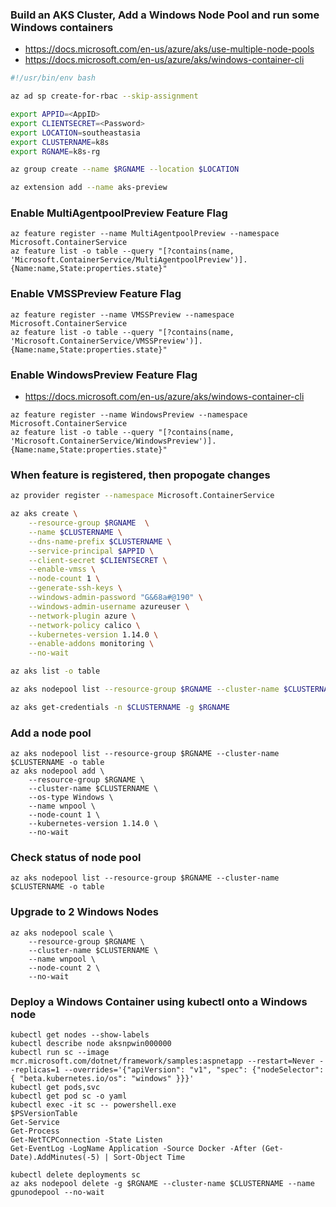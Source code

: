 ### Build an AKS Cluster, Add a Windows Node Pool and run some Windows containers

* https://docs.microsoft.com/en-us/azure/aks/use-multiple-node-pools
* https://docs.microsoft.com/en-us/azure/aks/windows-container-cli


```bash
#!/usr/bin/env bash

az ad sp create-for-rbac --skip-assignment

export APPID=<AppID>
export CLIENTSECRET=<Password>
export LOCATION=southeastasia
export CLUSTERNAME=k8s
export RGNAME=k8s-rg

az group create --name $RGNAME --location $LOCATION

az extension add --name aks-preview
```

### Enable MultiAgentpoolPreview Feature Flag
```
az feature register --name MultiAgentpoolPreview --namespace Microsoft.ContainerService
az feature list -o table --query "[?contains(name, 'Microsoft.ContainerService/MultiAgentpoolPreview')].{Name:name,State:properties.state}"
```

### Enable VMSSPreview Feature Flag
```
az feature register --name VMSSPreview --namespace Microsoft.ContainerService
az feature list -o table --query "[?contains(name, 'Microsoft.ContainerService/VMSSPreview')].{Name:name,State:properties.state}"
```

### Enable WindowsPreview Feature Flag
* https://docs.microsoft.com/en-us/azure/aks/windows-container-cli
```
az feature register --name WindowsPreview --namespace Microsoft.ContainerService
az feature list -o table --query "[?contains(name, 'Microsoft.ContainerService/WindowsPreview')].{Name:name,State:properties.state}"
```

### When feature is registered, then propogate changes
```bash
az provider register --namespace Microsoft.ContainerService

az aks create \
    --resource-group $RGNAME  \
    --name $CLUSTERNAME \
    --dns-name-prefix $CLUSTERNAME \
    --service-principal $APPID \
    --client-secret $CLIENTSECRET \
    --enable-vmss \
    --node-count 1 \
    --generate-ssh-keys \
    --windows-admin-password "G&68a#@190" \
    --windows-admin-username azureuser \
    --network-plugin azure \
    --network-policy calico \
    --kubernetes-version 1.14.0 \
    --enable-addons monitoring \
    --no-wait

az aks list -o table

az aks nodepool list --resource-group $RGNAME --cluster-name $CLUSTERNAME -o table

az aks get-credentials -n $CLUSTERNAME -g $RGNAME
```

### Add a node pool
```
az aks nodepool list --resource-group $RGNAME --cluster-name $CLUSTERNAME -o table
az aks nodepool add \
    --resource-group $RGNAME \
    --cluster-name $CLUSTERNAME \
    --os-type Windows \
    --name wnpool \
    --node-count 1 \
    --kubernetes-version 1.14.0 \
    --no-wait
```

### Check status of node pool
```
az aks nodepool list --resource-group $RGNAME --cluster-name $CLUSTERNAME -o table
```

### Upgrade to 2 Windows Nodes
```
az aks nodepool scale \
    --resource-group $RGNAME \
    --cluster-name $CLUSTERNAME \
    --name wnpool \
    --node-count 2 \
    --no-wait
```

### Deploy a Windows Container using kubectl onto a Windows node
```
kubectl get nodes --show-labels
kubectl describe node aksnpwin000000
kubectl run sc --image mcr.microsoft.com/dotnet/framework/samples:aspnetapp --restart=Never --replicas=1 --overrides='{"apiVersion": "v1", "spec": {"nodeSelector": { "beta.kubernetes.io/os": "windows" }}}'
kubectl get pods,svc
kubectl get pod sc -o yaml
kubectl exec -it sc -- powershell.exe
$PSVersionTable
Get-Service
Get-Process
Get-NetTCPConnection -State Listen
Get-EventLog -LogName Application -Source Docker -After (Get-Date).AddMinutes(-5) | Sort-Object Time

kubectl delete deployments sc
az aks nodepool delete -g $RGNAME --cluster-name $CLUSTERNAME --name gpunodepool --no-wait
```
